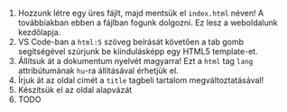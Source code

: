 1. Hozzunk létre egy üres fájlt, majd mentsük el  `index.html` néven! A továbbiakban ebben a fájlban fogunk dolgozni. Ez lesz a weboldalunk kezdőlapja.
2. VS Code-ban a `html:5` szöveg beírását követően a tab gomb segítségével szúrjunk be kiindulásképp egy HTML5 template-et.
3. Állítsuk át a dokumentum nyelvét magyarra! Ezt a `html` tag `lang` attribútumának `hu`-ra állításával érhetjük el.
4. Írjuk át az oldal címét a `title` tagbeli tartalom megváltoztatásával!
5. Készítsük el az oldal alapvázát
6. TODO
